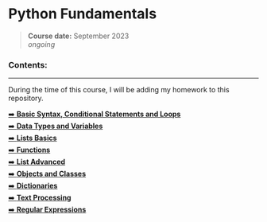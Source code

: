 # **Python Fundamentals**
> **Course date:** September 2023  
> _ongoing_

### Contents:
--- 
During the time of this course, I will be adding my homework to this repository.  


[➡️ **Basic Syntax, Conditional Statements and Loops**](https://github.com/pepk0/python_fundamentals/tree/main/basic_syntax)  
[➡️ **Data Types and Variables**](https://github.com/pepk0/python_fundamentals/tree/main/data_types_and_variables)  
[➡️ **Lists Basics**](https://github.com/pepk0/python_fundamentals/tree/main/lists_basics)  
[➡️ **Functions**](https://github.com/pepk0/python_fundamentals/tree/main/functions)  
[➡️ **List Advanced**](https://github.com/pepk0/python_fundamentals/tree/main/lists_advanced)  
[➡️ **Objects and Classes**](https://github.com/pepk0/python_fundamentals/tree/main/objects_and_classes)  
[➡️ **Dictionaries**](https://github.com/pepk0/python_fundamentals/tree/main/dictionaries)  
[➡️ **Text Processing**](https://github.com/pepk0/python_fundamentals/tree/main/test_processing)  
[➡️ **Regular Expressions**](https://github.com/pepk0/python_fundamentals/tree/main/regular_expressions)  

